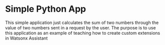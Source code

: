 # Simple Python App
 This simple application just calculates the sum of two numbers through the value of two numbers sent in a request by the user. The purpose is to use this application as an example of teaching how to create custom extensions in Watsonx Assistant
